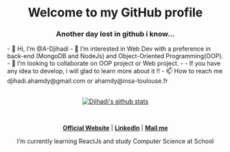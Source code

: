 <h1 align="center">Welcome to my GitHub profile</h1>

<h3 align="center">Another day lost in github i know...</h1>
- 👋 Hi, I’m @A-Djihadi
- 👀 I’m interested in Web Dev with a preference in back-end (MongoDB and NodeJs) and Object-Oriented Programming(OOP).
- 💞️ I’m looking to collaborate on OOP project or Web project.
- - If you have any idea to develop, i will glad to learn more about it !! 
- 📫 How to reach me djihadi.ahamdy@gmail.com or ahamdy@insa-toulouse.fr
<br>
<br>

<p align="center">
<a href="https://github.com/A-Djihadi"><img align="center" src="https://github-readme-stats.vercel.app/api?username=A-Djihadi&hide_border=true&show_icons=true" alt="Djihadi's github stats"></a>
<br>
<!--  <a>
  <img align="center" src="https://github-readme-stats.vercel.app/api/top-langs/?username=A-Djihadi&hide=html&layout=compact&langs_count=6&card_width=445&theme=gruvbox&locale=fr" />
</a> -->
</p>
<br>

<p align="center">
  <strong><a href="https://www.djihadi-ahamdy.fr">Official Website</a></strong> |
  <strong><a href="https://www.linkedin.com/in/djiahdi-a">LinkedIn</a></strong> |
  <strong><a href="mailto:djihadi.ahamdy@gmail.com">Mail me</a></strong>
</p>


<p align="center">I’m currently learning ReactJs and study Computer Science at School</p>
